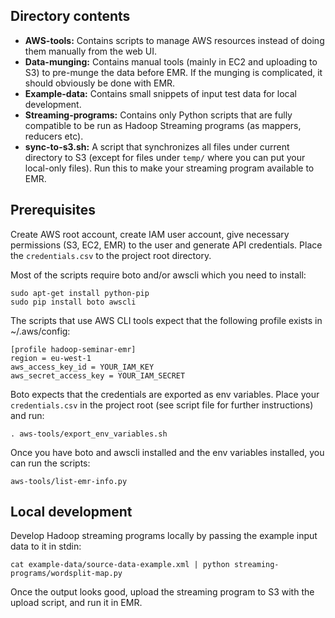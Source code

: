 
## Directory contents

- **AWS-tools:** Contains scripts to manage AWS resources instead of doing them manually from the web UI.
- **Data-munging:** Contains manual tools (mainly in EC2 and uploading to S3) to pre-munge the data before EMR. If the munging is complicated, it should obviously be done with EMR.
- **Example-data:** Contains small snippets of input test data for local development.
- **Streaming-programs:** Contains only Python scripts that are fully compatible to be run as Hadoop Streaming programs (as mappers, reducers etc).
- **sync-to-s3.sh:** A script that synchronizes all files under current directory to S3 (except for files under `temp/` where you can put your local-only files). Run this to make your streaming program available to EMR.

## Prerequisites

Create AWS root account, create IAM user account, give necessary permissions (S3, EC2, EMR) to the user and generate API credentials. Place the `credentials.csv` to the project root directory.

Most of the scripts require boto and/or awscli which you need to install:

    sudo apt-get install python-pip
    sudo pip install boto awscli

The scripts that use AWS CLI tools expect that the following profile exists in ~/.aws/config:

    [profile hadoop-seminar-emr]
    region = eu-west-1
    aws_access_key_id = YOUR_IAM_KEY
    aws_secret_access_key = YOUR_IAM_SECRET

Boto expects that the credentials are exported as env variables. Place your `credentials.csv` in the project root (see script file for further instructions) and run:

    . aws-tools/export_env_variables.sh

Once you have boto and awscli installed and the env variables installed, you can run the scripts:

    aws-tools/list-emr-info.py

## Local development

Develop Hadoop streaming programs locally by passing the example input data to it in stdin:

    cat example-data/source-data-example.xml | python streaming-programs/wordsplit-map.py

Once the output looks good, upload the streaming program to S3 with the upload script, and run it in EMR.
